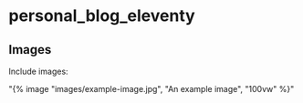 # personal_blog_eleventy

## Images

Include images:


"{% image "images/example-image.jpg", "An example image", "100vw" %}"



